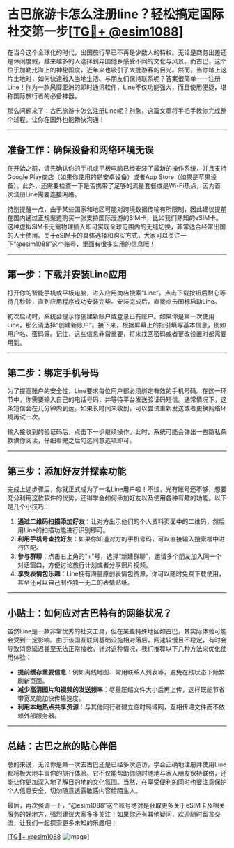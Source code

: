 # 古巴旅游卡怎么注册line？轻松搞定国际社交第一步[[TG💪+ @esim1088](https://t.me/s/esim1088)]

在当今这个全球化的时代，出国旅行早已不再是少数人的特权。无论是商务出差还是休闲度假，越来越多的人选择到异国他乡感受不同的文化与风景。而古巴，这个位于加勒比海上的神秘国度，近年来也吸引了大批游客的目光。然而，当你踏上这片土地时，如何快速融入当地生活、与朋友们保持联系呢？答案很简单——注册Line！作为一款风靡亚洲的即时通讯软件，Line不仅功能强大，而且使用便捷，堪称国际旅行者的必备神器。

那么问题来了：古巴旅游卡怎么注册Line呢？别急，这篇文章将手把手教你完成整个过程，让你在国外也能畅快沟通！

---

## 准备工作：确保设备和网络环境无误

在开始之前，请先确认你的手机或平板电脑已经安装了最新的操作系统，并且支持Google Play商店（如果你使用的是安卓设备）或者App Store（如果是苹果设备）。此外，还需要检查一下是否携带了足够的流量套餐或是Wi-Fi热点，因为首次注册Line需要连接网络。

特别提醒一点，由于某些国家和地区可能对跨境数据传输有所限制，因此建议提前在国内通过正规渠道购买一张支持国际漫游的SIM卡，比如我们熟知的eSIM卡。这种虚拟SIM卡无需物理插入即可实现全球范围内的无缝切换，非常适合经常出国的人士使用。关于eSIM卡的具体选择和购买方式，大家可以关注一下“@esim1088”这个账号，里面有很多实用的信息哦！

---

## 第一步：下载并安装Line应用

打开你的智能手机或平板电脑，进入应用商店搜索“Line”。点击下载按钮后耐心等待几秒钟，直到应用程序成功安装完毕。安装完成后，直接点击图标启动Line。

初次启动时，系统会提示你创建新账户或登录已有账户。如果你是第一次使用Line，那么请选择“创建新账户”。接下来，根据屏幕上的指引填写基本信息，例如用户名、密码等。记住，这些信息非常重要，将来找回密码或者更改设置时都需要用到。

---

## 第二步：绑定手机号码

为了提高账户的安全性，Line要求每位用户都必须绑定有效的手机号码。在这一环节中，你需要输入自己的电话号码，并等待平台发送验证码短信。通常情况下，这条短信会在几分钟内到达。如果长时间未收到，可以尝试重新发送或者更换网络环境再试一次。

输入接收到的验证码后，点击下一步继续操作。此时，系统可能会弹出一些隐私条款供你阅读，仔细看完之后勾选同意选项即可。

---

## 第三步：添加好友并探索功能

完成上述步骤后，你就正式成为了一名Line用户啦！不过，光有账号还不够，想要充分利用这款软件的优势，还得学会如何添加好友以及使用各种有趣的功能。以下是几个小技巧：

1. **通过二维码扫描添加好友**：让对方出示他们的个人资料页面中的二维码，然后用Line的扫描功能进行识别即可。
2. **利用手机号查找好友**：如果你知道对方的手机号码，可以直接输入搜索框中进行匹配。
3. **参与群聊**：点击右上角的“+”号，选择“新建群聊”，邀请多个朋友加入同一个对话窗口，方便讨论旅行计划或者分享照片视频。
4. **享受表情包乐趣**：Line拥有海量原创表情包资源，你可以随时免费下载使用，甚至还可以自己制作独一无二的表情贴纸。

---

## 小贴士：如何应对古巴特有的网络状况？

虽然Line是一款非常优秀的社交工具，但在某些特殊地区如古巴，其实际体验可能会受到一定影响。由于该国互联网基础设施相对落后，网速较慢且不稳定，有时会导致消息延迟甚至无法正常接收。针对这种情况，我们推荐以下几种方法来优化使用体验：

- **提前缓存重要信息**：例如离线地图、常用联系人列表等，避免在线状态下频繁刷新页面。
- **减少高清图片和视频的发送频率**：尽量压缩文件大小后再上传，这样既能节省带宽又能加快传输速度。
- **利用本地热点共享资源**：与其他同行者建立临时局域网，互相传递文件而不依赖外部服务器。

---

## 总结：古巴之旅的贴心伴侣

总的来说，无论你是第一次去古巴还是已经多次造访，学会正确地注册并使用Line都将极大地丰富你的旅行体验。它不仅能帮助你随时随地与家人朋友保持联络，还能让你更加深入地了解目的地的文化氛围。当然，在享受便利的同时也要注意保护个人信息安全，切勿随意透露敏感内容给陌生人。

最后，再次强调一下，“@esim1088”这个账号绝对是获取更多关于eSIM卡及相关服务的好地方，强烈建议大家多多关注！如果你还有其他疑问，欢迎随时留言交流，让我们一起探索更多未知的乐趣吧！

[[TG💪+ @esim1088](https://t.me/s/esim1088) ![Image](https://i.postimg.cc/4NQfJmqS/Snipaste-2025-05-13-00-14-12.png)]